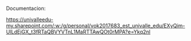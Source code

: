 Documentacion:

https://univalleedu-my.sharepoint.com/:w:/g/personal/vok2017683_est_univalle_edu/EXyQim-UlLdEjGX_t3fRTaQBVYVTnL1MaRTTAwQOt0rMPA?e=Ykq2nl
